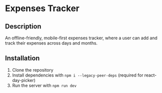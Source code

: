 # Expenses Tracker

## Description
An offline-friendly, mobile-first expenses tracker, where a user
can add and track their expenses across days and months.


## Installation
1. Clone the repository
2. Install dependencies with `npm i --legacy-peer-deps` (required for react-day-picker)
3. Run the server with `npm run dev`

